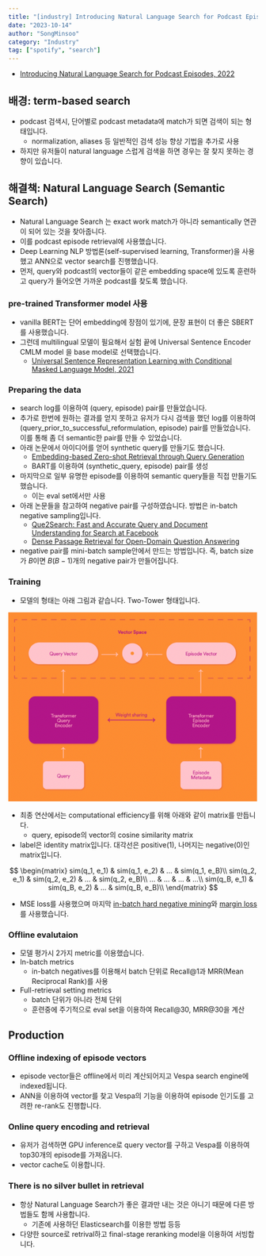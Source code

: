 ```yaml
---
title: "[industry] Introducing Natural Language Search for Podcast Episodes, 2022"
date: "2023-10-14"
author: "SongMinsoo"
category: "Industry"
tag: ["spotify", "search"]
---
```


- [Introducing Natural Language Search for Podcast Episodes, 2022](https://engineering.atspotify.com/2022/03/introducing-natural-language-search-for-podcast-episodes/)

## 배경: term-based search
- podcast 검색시, 단어별로 podcast metadata에 match가 되면 검색이 되는 형태입니다.
  - normalization, aliases 등 일반적인 검색 성능 향상 기법을 추가로 사용
- 하지만 유저들이 natural language 스럽게 검색을 하면 경우는 잘 찾지 못하는 경향이 있습니다.

## 해결책: Natural Language Search (Semantic Search)
- Natural Language Search 는 exact work match가 아니라 semantically 연관이 되어 있는 것을 찾아줍니다.
- 이를 podcast episode retrieval에 사용했습니다.
- Deep Learning NLP 방법론(self-supervised learning, Transformer)을 사용했고 ANN으로 vector search를 진행했습니다.
- 먼저, query와 podcast의 vector들이 같은 embedding space에 있도록 훈련하고 query가 들어오면 가까운 podcast를 찾도록 했습니다.

### pre-trained Transformer model 사용
- vanilla BERT는 단어 embedding에 장점이 있기에, 문장 표현이 더 좋은 SBERT를 사용했습니다.
- 그런데 multilingual 모델이 필요해서 실험 끝에 Universal Sentence Encoder CMLM model 을 base model로 선택했습니다.
  - [Universal Sentence Representation Learning with Conditional Masked Language Model, 2021](https://arxiv.org/pdf/2012.14388.pdf)

### Preparing the data
- search log를 이용하여 (query, episode) pair를 만들었습니다.
- 추가로 한번에 원하는 결과를 얻지 못하고 유저가 다시 검색을 했던 log를 이용하여 (query_prior_to_successful_reformulation, episode) pair를 만들었습니다. 이를 통해 좀 더 semantic한 pair를 만들 수 있었습니다.
- 아래 논문에서 아이디어를 얻어 synthetic query를 만들기도 했습니다.
  - [Embedding-based Zero-shot Retrieval through Query Generation](https://arxiv.org/pdf/2009.10270.pdf)
  - BART를 이용하여 (synthetic_query, episode) pair를 생성
- 마지막으로 일부 유명한 episode를 이용하여 semantic query들을 직접 만들기도 했습니다.
  - 이는 eval set에서만 사용
- 아래 논문들을 참고하여 negative pair를 구성하였습니다. 방법은 in-batch negative sampling입니다.
  - [Que2Search: Fast and Accurate Query and Document Understanding for Search at Facebook](https://research.facebook.com/publications/que2search-fast-and-accurate-query-and-document-understanding-for-search-at-facebook/)
  - [Dense Passage Retrieval for Open-Domain Question Answering](https://arxiv.org/pdf/2004.04906.pdf)
- negative pair를 mini-batch sample안에서 만드는 방법입니다. 즉, batch size가 $B$이면 $B(B-1)$개의 negative pair가 만들어집니다.

### Training
- 모델의 형태는 아래 그림과 같습니다. Two-Tower 형태입니다.

![img](../../image/image_industry/spotify/spotify_1.png)

- 최종 연산에서는 computational efficiency를 위해 아래와 같이 matrix를 만듭니다.
  - query, episode의 vector의 cosine similarity matrix
- label은 identity matrix입니다. 대각선은 positive(1), 나머지는 negative(0)인 matrix입니다.

$$
\begin{matrix}
sim(q_1, e_1) & sim(q_1, e_2) & ... & sim(q_1, e_B)\\
sim(q_2, e_1) & sim(q_2, e_2) & ... & sim(q_2, e_B)\\
... & ... & ... & ...\\
sim(q_B, e_1) & sim(q_B, e_2) & ... & sim(q_B, e_B)\\
\end{matrix}
$$

- MSE loss를 사용했으며 마지막 [in-batch hard negative mining](https://www.tensorflow.org/recommenders/api_docs/python/tfrs/layers/loss/HardNegativeMining)와 [margin loss](https://gombru.github.io/2019/04/03/ranking_loss/)를 사용했습니다.

### Offline evalutaion
- 모델 평가시 2가지 metric를 이용했습니다.
- In-batch metrics
  - in-batch negatives를 이용해서 batch 단위로 Recall@1과 MRR(Mean Reciprocal Rank)를 사용
- Full-retrieval setting metrics
  - batch 단위가 아니라 전체 단위
  - 훈련중에 주기적으로 eval set을 이용하여 Recall@30, MRR@30을 계산

## Production

### Offline indexing of episode vectors
- episode vector들은 offline에서 미리 계산되어지고 Vespa search engine에 indexed됩니다.
- ANN을 이용하여 vector를 찾고 Vespa의 기능을 이용하여 episode 인기도를 고려한 re-rank도 진행합니다.

### Online query encoding and retrieval
- 유저가 검색하면 GPU inference로 query vector를 구하고 Vespa를 이용하여 top30개의 episode를 가져옵니다.
- vector cache도 이용합니다.

### There is no silver bullet in retrieval
- 항상 Natural Language Search가 좋은 결과만 내는 것은 아니기 때문에 다른 방법들도 함께 사용합니다.
  - 기존에 사용하던 Elasticsearch를 이용한 방법 등등
- 다양한 source로 retrival하고 final-stage reranking model을 이용하여 서빙합니다.